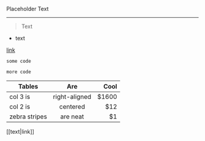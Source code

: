 Placeholder Text

***
> Text
* text

[link](https://github.com/Purhan/wiki-sphinx/wiki/Placeholder-Page)

`some code`

```
more code
```

| Tables        | Are           | Cool  |
| ------------- |:-------------:| -----:|
| col 3 is      | right-aligned | $1600 |
| col 2 is      | centered      |   $12 |
| zebra stripes | are neat      |    $1 |

[[text|link]]